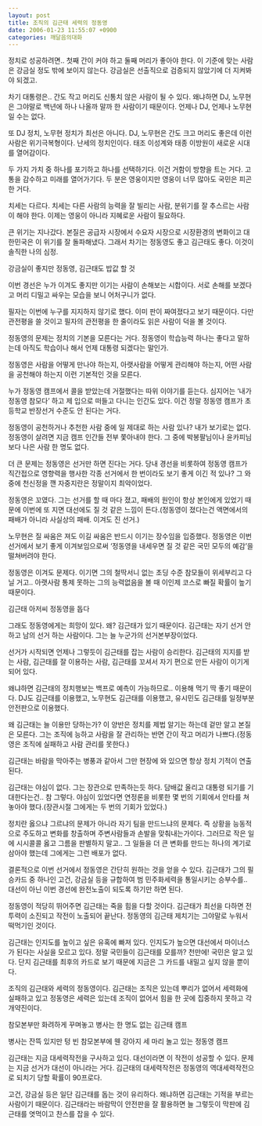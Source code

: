 ```yaml
---
layout: post
title: 조직의 김근태 세력의 정동영
date: 2006-01-23 11:55:07 +0900
categories: 깨달음의대화
---
```

정치로 성공하려면.. 첫째 간이 커야 하고 둘째 머리가 좋아야 한다. 이 기준에 맞는 사람은 강금실 정도 밖에 보이지 않는다. 강금실은 선출직으로 검증되지 않았기에 더 지켜봐야 되겠고.
  

  
차기 대통령은.. 간도 작고 머리도 신통치 않은 사람이 될 수 있다. 왜냐하면 DJ, 노무현은 그야말로 백년에 하나 나올까 말까 한 사람이기 때문이다. 언제나 DJ, 언제나 노무현일 수는 없다. 
  

  
또 DJ 정치, 노무현 정치가 최선은 아니다. DJ, 노무현은 간도 크고 머리도 좋은데 이런 사람은 위기극복형이다. 난세의 정치인이다. 태조 이성계와 태종 이방원이 새로운 시대를 열어감이다. 
  

  
두 가지 가치 중 하나를 포기하고 하나를 선택하기다. 이건 거함이 방향을 트는 거다. 고통을 감수하고 미래를 열어가기다. 두 분은 영웅이지만 영웅이 너무 많아도 국민은 피곤한 거다. 
  

  
치세는 다르다. 치세는 다른 사람의 능력을 잘 빌리는 사람, 분위기를 잘 추스르는 사람이 해야 한다. 이제는 영웅이 아니라 지혜로운 사람이 필요하다. 
  

  
큰 위기는 지나갔다. 본질은 공급자 시장에서 수요자 시장으로 시장환경의 변화이고 대한민국은 이 위기를 잘 돌파해냈다. 그래서 차기는 정동영도 좋고 김근태도 좋다. 이것이 솔직한 나의 심정. 
  

   

  

  
강금실이 좋지만 정동영, 김근태도 밥값 할 것
  

  
이번 경선은 누가 이겨도 좋지만 이기는 사람이 손해보는 시합이다. 서로 손해를 보겠다고 머리 디밀고 싸우는 모습을 보니 어처구니가 없다. 
  

  
필자는 이번에 누구를 지지하지 않기로 했다. 이미 판이 짜여졌다고 보기 때문이다. 다만 관전평을 쓸 것이고 필자의 관전평을 한 줄이라도 읽은 사람이 덕을 볼 것이다.
  

  
정동영의 문제는 정치의 기본을 모른다는 거다. 정동영이 학습능력 하나는 좋다고 말하는데 아직도 학습이나 해서 언제 대통령 되겠다는 말인가.
  

  
정동영은 사람을 어떻게 만나야 하는지, 아랫사람을 어떻게 관리해야 하는지, 어떤 사람을 공천해야 하는지 이런 기본적인 것을 모른다.
  

  
누가 정동영 캠프에서 콜을 받았는데 거절했다는 따위 이야기를 듣는다. 심지어는 ‘내가 정동영 참모다’ 하고 제 입으로 떠들고 다니는 인간도 있다. 이건 정말 정동영 캠프가 초등학교 반장선거 수준도 안 된다는 거다.
  

  
정동영이 공천하거나 추천한 사람 중에 일 제대로 하는 사람 있나? 내가 보기로는 없다. 정동영이 살려면 지금 캠프 인간들 전부 쫓아내야 한다. 그 중에 박봉팔님이나 윤카피님 보다 나은 사람 한 명도 없다. 
  

  
더 큰 문제는 정동영은 선거만 하면 진다는 거다. 당내 경선을 비롯하여 정동영 캠프가 직간접으로 영향력을 행사한 각종 선거에서 한 번이라도 보기 좋게 이긴 적 있나? 그 와중에 천신정을 깬 자중지란은 정말이지 최악이었다. 
  

  
정동영은 꼬였다. 그는 선거를 할 때 마다 졌고, 패배의 원인이 항상 본인에게 있었기 때문에 이번에 또 지면 대선에도 질 것 같은 느낌이 든다.(정동영이 졌다는건 액면에서의 패배가 아니라 사실상의 패배. 이겨도 진 선거.)
  

  
노무현은 질 싸움은 져도 이길 싸움은 반드시 이기는 장수임을 입증했다. 정동영은 이번 선거에서 보기 좋게 이겨보임으로써 ‘정동영을 내세우면 질 것 같은 국민 모두의 예감’을 떨쳐버려야 한다. 
  

  
정동영은 이겨도 문제다. 이기면 그의 철딱서니 없는 초딩 수준 참모들이 위세부리고 다닐 거고.. 아랫사람 통제 못하는 그의 능력없음을 볼 때 이인제 코스로 빠질 확률이 높기 때문이다. 
  

   

  

  
김근태 아저씨 정동영을 돕다
  

  
그래도 정동영에게는 희망이 있다. 왜? 김근태가 있기 때문이다. 김근태는 자기 선거 안 하고 남의 선거 하는 사람이다. 그는 늘 누군가의 선거본부장이었다.
  

  
선거가 시작되면 언제나 그렇듯이 김근태를 잡는 사람이 승리한다. 김근태의 지지를 받는 사람, 김근태를 잘 이용하는 사람, 김근태를 꼬셔서 자기 편으로 만든 사람이 이기게 되어 있다.
  

  
왜냐하면 김근태의 정치행보는 백프로 예측이 가능하므로.. 이용해 먹기 딱 좋기 때문이다. DJ도 김근태를 이용했고, 노무현도 김근태를 이용했고, 유시민도 김근태를 일정부분 안전판으로 이용했다. 
  

  
왜 김근태는 늘 이용만 당하는가? 이 양반은 정치를 제법 알기는 하는데 겉만 알고 본질은 모른다. 그는 조직에 능하고 사람을 잘 관리하는 반면 간이 작고 머리가 나쁘다.(정동영은 조직에 실패하고 사람 관리를 못한다.) 
  

  
김근태는 바람을 막아주는 병풍과 같아서 그만 현장에 와 있으면 항상 정치 기적이 연출된다. 
  

  
김근태는 야심이 없다. 그는 장관으로 만족하는듯 하다. 담배값 올리고 대통령 되기를 기대한다는건.. 참 그렇다. 야심이 있었다면 연정론을 비롯한 몇 번의 기회에서 안타를 쳐놓아야 했다.(장관시절 그에게는 두 번의 기회가 있었다.)
  

  
정치란 옳으냐 그르냐의 문제가 아니라 자기 팀을 만드느냐의 문제다. 즉 상황을 능동적으로 주도하고 변화를 창출하며 주변사람들과 손발을 맞춰내는가이다. 그러므로 작은 일에 시시콜콜 옳고 그름을 판별하지 말고.. 그 일들을 더 큰 변화를 만드는 하나의 계기로 삼아야 했는데 그에게는 그런 배포가 없다.
  

  
결론적으로 이번 선거에서 정동영은 간단히 원하는 것을 얻을 수 있다. 김근태가 그의 필승카드 중 하나인 고건, 강금실 등을 규합하여 범 민주화세력을 통일시키는 승부수를.. 대선이 아닌 이번 경선에 완전노출이 되도록 하기만 하면 된다.
  

  
정동영이 적당히 뛰어주면 김근태는 죽을 힘을 다할 것이다. 김근태가 최선을 다하면 전투력이 소진되고 작전이 노출되어 끝난다. 정동영의 김근태 제치기는 그야말로 누워서 떡먹기인 것이다. 
  

  
김근태는 인지도를 높이고 싶은 유혹에 빠져 있다. 인지도가 높으면 대선에서 마이너스가 된다는 사실을 모르고 있다. 정말 국민들이 김근태를 모를까? 천만에! 국민은 알고 있다. 단지 김근태를 최후의 카드로 보기 때문에 지금은 그 카드를 내밀고 싶지 않을 뿐이다.
  

  
조직의 김근태와 세력의 정동영이다. 김근태는 조직은 있는데 뿌리가 없어서 세력화에 실패하고 있고 정동영은 세력은 있는데 조직이 없어서 힘을 한 곳에 집중하지 못하고 각개약진이다. 
  

  
참모본부만 화려하게 꾸며놓고 병사는 한 명도 없는 김근태 캠프
  
병사는 잔뜩 있지만 텅 빈 참모본부에 웬 강아지 세 마리 놀고 있는 정동영 캠프
  

  
김근태는 지금 대세력작전을 구사하고 있다. 대선이라면 이 작전이 성공할 수 있다. 문제는 지금 선거가 대선이 아니라는 거다. 김근태의 대세력작전은 정동영의 역대세력작전으로 되치기 당할 확률이 90프로다. 
  

  
고건, 강금실 등은 일단 김근태를 돕는 것이 유리하다. 왜냐하면 김근태는 기적을 부르는 사람이기 때문이다. 김근태라는 바람막이 안전판을 잘 활용하면 늘 그렇듯이 막판에 김근태를 엿먹이고 찬스를 잡을 수 있다.